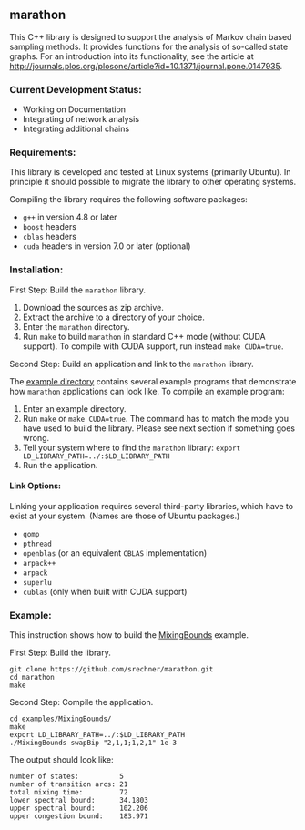## marathon

This C++ library is designed to support the analysis of Markov chain based sampling methods. It provides functions for the analysis of so-called state graphs. For an introduction into its functionality, see the article at http://journals.plos.org/plosone/article?id=10.1371/journal.pone.0147935.

### Current Development Status:
* Working on Documentation
* Integrating of network analysis
* Integrating additional chains

### Requirements:

This library is developed and tested at Linux systems (primarily Ubuntu). In principle it should possible to migrate the library to other operating systems.

Compiling the library requires the following software packages:
 * `g++` in version 4.8 or later
 * `boost` headers 
 * `cblas` headers
 * `cuda` headers in version 7.0 or later (optional)

### Installation:

First Step: Build the `marathon` library.

1. Download the sources as zip archive.
2. Extract the archive to a directory of your choice.
3. Enter the `marathon` directory.
4. Run `make` to build `marathon` in standard C++ mode (without CUDA support). To compile with CUDA support, run instead `make CUDA=true`.

Second Step: Build an application and link to the `marathon` library.

The [example directory](https://github.com/srechner/marathon/blob/master/examples/) contains several example programs that demonstrate how `marathon` applications can look like. To compile an example program:

1. Enter an example directory.
2. Run `make` or `make CUDA=true`. The command has to match the mode you have used to build the library. Please see next section if something goes wrong.
3. Tell your system where to find the `marathon` library: `export LD_LIBRARY_PATH=../:$LD_LIBRARY_PATH`
4. Run the application.

#### Link Options:

Linking your application requires several third-party libraries, which have to exist at your system. (Names are those of Ubuntu packages.)
 * `gomp`
 * `pthread`
 * `openblas` (or an equivalent `CBLAS` implementation)
 * `arpack++`
 * `arpack`
 * `superlu`
 * `cublas`	(only when built with CUDA support)

### Example:

This instruction shows how to build the [MixingBounds](https://github.com/srechner/marathon/blob/master/examples/MixingBounds/) example.

First Step: Build the library.

	git clone https://github.com/srechner/marathon.git
	cd marathon
	make

Second Step: Compile the application.

	cd examples/MixingBounds/
	make
	export LD_LIBRARY_PATH=../:$LD_LIBRARY_PATH
	./MixingBounds swapBip "2,1,1;1,2,1" 1e-3

The output should look like:

	number of states:          5
	number of transition arcs: 21
	total mixing time:         72
	lower spectral bound:      34.1803
	upper spectral bound:      102.206
	upper congestion bound:    183.971

